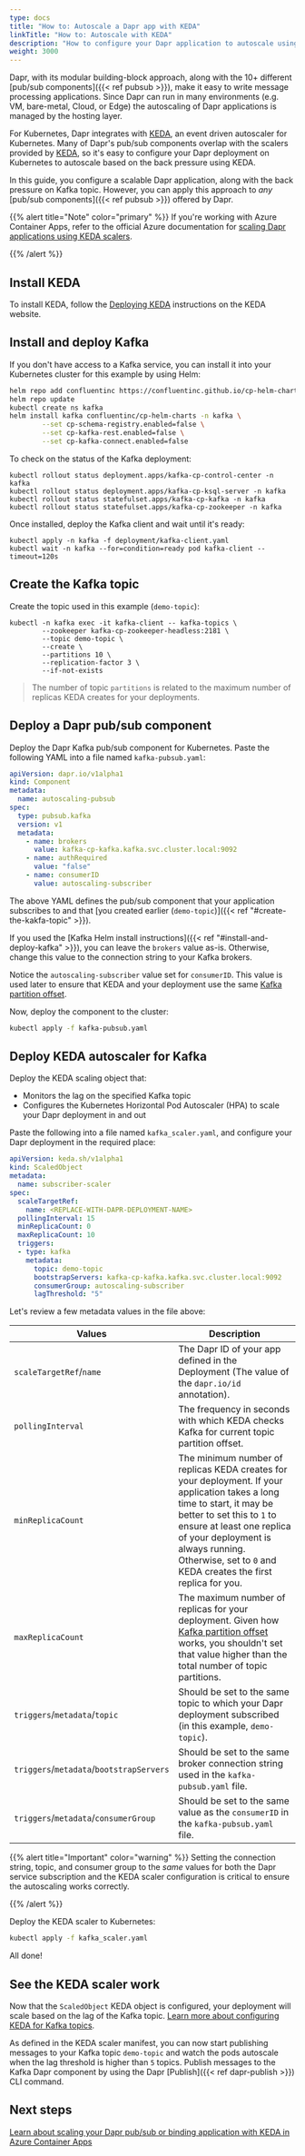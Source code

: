 ```yaml
---
type: docs
title: "How to: Autoscale a Dapr app with KEDA"
linkTitle: "How to: Autoscale with KEDA"
description: "How to configure your Dapr application to autoscale using KEDA"
weight: 3000
---
```


Dapr, with its modular building-block approach, along with the 10+ different [pub/sub components]({{< ref pubsub >}}), make it easy to write message processing applications. Since Dapr can run in many environments (e.g. VM, bare-metal, Cloud, or Edge) the autoscaling of Dapr applications is managed by the hosting layer.

For Kubernetes, Dapr integrates with [KEDA](https://github.com/kedacore/keda), an event driven autoscaler for Kubernetes. Many of Dapr's pub/sub components overlap with the scalers provided by [KEDA](https://github.com/kedacore/keda), so it's easy to configure your Dapr deployment on Kubernetes to autoscale based on the back pressure using KEDA.

In this guide, you configure a scalable Dapr application, along with the back pressure on Kafka topic. However, you can apply this approach to _any_ [pub/sub components]({{< ref pubsub >}}) offered by Dapr.

{{% alert title="Note" color="primary" %}}
 If you're working with Azure Container Apps, refer to the official Azure documentation for [scaling Dapr applications using KEDA scalers](https://learn.microsoft.com/en-us/azure/container-apps/dapr-keda-scaling).

{{% /alert %}}

## Install KEDA

To install KEDA, follow the [Deploying KEDA](https://keda.sh/docs/latest/deploy/) instructions on the KEDA website.

## Install and deploy Kafka

If you don't have access to a Kafka service, you can install it into your Kubernetes cluster for this example by using Helm:

```bash
helm repo add confluentinc https://confluentinc.github.io/cp-helm-charts/
helm repo update
kubectl create ns kafka
helm install kafka confluentinc/cp-helm-charts -n kafka \
		--set cp-schema-registry.enabled=false \
		--set cp-kafka-rest.enabled=false \
		--set cp-kafka-connect.enabled=false
```

To check on the status of the Kafka deployment:

```shell
kubectl rollout status deployment.apps/kafka-cp-control-center -n kafka
kubectl rollout status deployment.apps/kafka-cp-ksql-server -n kafka
kubectl rollout status statefulset.apps/kafka-cp-kafka -n kafka
kubectl rollout status statefulset.apps/kafka-cp-zookeeper -n kafka
```

Once installed, deploy the Kafka client and wait until it's ready:

```shell
kubectl apply -n kafka -f deployment/kafka-client.yaml
kubectl wait -n kafka --for=condition=ready pod kafka-client --timeout=120s
```

## Create the Kafka topic

Create the topic used in this example (`demo-topic`):

```shell
kubectl -n kafka exec -it kafka-client -- kafka-topics \
		--zookeeper kafka-cp-zookeeper-headless:2181 \
		--topic demo-topic \
		--create \
		--partitions 10 \
		--replication-factor 3 \
		--if-not-exists
```

> The number of topic `partitions` is related to the maximum number of replicas KEDA creates for your deployments.

## Deploy a Dapr pub/sub component

Deploy the Dapr Kafka pub/sub component for Kubernetes. Paste the following YAML into a file named `kafka-pubsub.yaml`:

```yaml
apiVersion: dapr.io/v1alpha1
kind: Component
metadata:
  name: autoscaling-pubsub
spec:
  type: pubsub.kafka
  version: v1
  metadata:
    - name: brokers
      value: kafka-cp-kafka.kafka.svc.cluster.local:9092
    - name: authRequired
      value: "false"
    - name: consumerID
      value: autoscaling-subscriber
```

The above YAML defines the pub/sub component that your application subscribes to and that [you created earlier (`demo-topic`)]({{< ref "#create-the-kakfa-topic" >}}). 

If you used the [Kafka Helm install instructions]({{< ref "#install-and-deploy-kafka" >}}), you can leave the `brokers` value as-is. Otherwise, change this value to the connection string to your Kafka brokers.

Notice the `autoscaling-subscriber` value set for `consumerID`. This value is used later to ensure that KEDA and your deployment use the same [Kafka partition offset](http://cloudurable.com/blog/kafka-architecture-topics/index.html#:~:text=Kafka%20continually%20appended%20to%20partitions,fit%20on%20a%20single%20server.).

Now, deploy the component to the cluster:

```bash
kubectl apply -f kafka-pubsub.yaml
```

## Deploy KEDA autoscaler for Kafka

Deploy the KEDA scaling object that:
- Monitors the lag on the specified Kafka topic
- Configures the Kubernetes Horizontal Pod Autoscaler (HPA) to scale your Dapr deployment in and out

Paste the following into a file named `kafka_scaler.yaml`, and configure your Dapr deployment in the required place:

```yaml
apiVersion: keda.sh/v1alpha1
kind: ScaledObject
metadata:
  name: subscriber-scaler
spec:
  scaleTargetRef:
    name: <REPLACE-WITH-DAPR-DEPLOYMENT-NAME>
  pollingInterval: 15
  minReplicaCount: 0
  maxReplicaCount: 10
  triggers:
  - type: kafka
    metadata:
      topic: demo-topic
      bootstrapServers: kafka-cp-kafka.kafka.svc.cluster.local:9092
      consumerGroup: autoscaling-subscriber
      lagThreshold: "5"
```

Let's review a few metadata values in the file above:

| Values | Description |
| ------ | ----------- |
| `scaleTargetRef`/`name` | The Dapr ID of your app defined in the Deployment (The value of the `dapr.io/id` annotation). |
| `pollingInterval` | The frequency in seconds with which KEDA checks Kafka for current topic partition offset. |
| `minReplicaCount` | The minimum number of replicas KEDA creates for your deployment. If your application takes a long time to start, it may be better to set this to `1` to ensure at least one replica of your deployment is always running. Otherwise, set to `0` and KEDA creates the first replica for you. |
| `maxReplicaCount` | The maximum number of replicas for your deployment. Given how [Kafka partition offset](http://cloudurable.com/blog/kafka-architecture-topics/index.html#:~:text=Kafka%20continually%20appended%20to%20partitions,fit%20on%20a%20single%20server.) works, you shouldn't set that value higher than the total number of topic partitions. |
| `triggers`/`metadata`/`topic` | Should be set to the same topic to which your Dapr deployment subscribed (in this example, `demo-topic`). |
| `triggers`/`metadata`/`bootstrapServers` | Should be set to the same broker connection string used in the `kafka-pubsub.yaml` file. |
| `triggers`/`metadata`/`consumerGroup` | Should be set to the same value as the `consumerID` in the `kafka-pubsub.yaml` file. |

{{% alert title="Important" color="warning" %}}
 Setting the connection string, topic, and consumer group to the *same* values for both the Dapr service subscription and the KEDA scaler configuration is critical to ensure the autoscaling works correctly.

{{% /alert %}}


Deploy the KEDA scaler to Kubernetes:

```bash
kubectl apply -f kafka_scaler.yaml
```

All done!

## See the KEDA scaler work

Now that the `ScaledObject` KEDA object is configured, your deployment will scale based on the lag of the Kafka topic. [Learn more about configuring KEDA for Kafka topics](https://keda.sh/docs/2.0/scalers/apache-kafka/).

As defined in the KEDA scaler manifest, you can now start publishing messages to your Kafka topic `demo-topic` and watch the pods autoscale when the lag threshold is higher than `5` topics. Publish messages to the Kafka Dapr component by using the Dapr [Publish]({{< ref dapr-publish >}}) CLI command.

## Next steps

[Learn about scaling your Dapr pub/sub or binding application with KEDA in Azure Container Apps](https://learn.microsoft.com/en-us/azure/container-apps/dapr-keda-scaling)